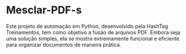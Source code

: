 # Mesclar-PDF-s
Este projeto de automação em Python, desenvolvido pela HashTag Treinamentos, tem como objetivo a fusão de arquivos PDF. Embora seja uma solução simples, ela se mostra extremamente funcional e eficiente para organizar documentos de maneira prática.
